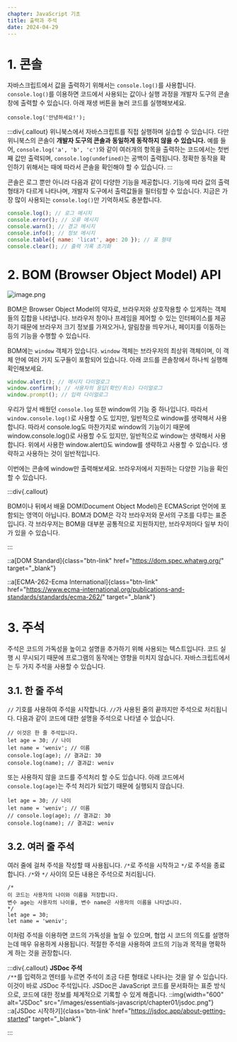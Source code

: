```yaml
---
chapter: JavaScript 기초
title: 출력과 주석
date: 2024-04-29
---
```


# 1. 콘솔

자바스크립트에서 값을 출력하기 위해서는 `console.log()`를 사용합니다. `console.log()`를 이용하면 코드에서 사용되는 값이나 실행 과정을 개발자 도구의 콘솔 창에 출력할 수 있습니다. 아래 재생 버튼을 눌러 코드를 실행해보세요.

```javascript-exec
console.log('안녕하세요!');
```

:::div{.callout}
위니북스에서 자바스크립트를 직접 실행하며 실습할 수 있습니다. 다만 위니북스의 콘솔이 **개발자 도구의 콘솔과 동일하게 동작하지 않을 수 있습니다.** 예를 들어, `console.log('a', 'b', 'c')`와 같이 여러개의 항목을 출력하는 코드에서는 첫번째 값만 출력되며, `console.log(undefined)`는 공백이 출력됩니다. 정확한 동작을 확인하기 위해서는 때에 따라서 콘솔을 확인해야 할 수 있습니다.
:::

콘솔은 로그 뿐만 아니라 다음과 같이 다양한 기능을 제공합니다. 기능에 따라 값의 출력 형태가 다르게 나타나며, 개발자 도구에서 출력값들을 필터링할 수 있습니다. 지금은 가장 많이 사용되는 `console.log()`만 기억하셔도 충분합니다.

```jsx
console.log(); // 로그 메시지
console.error(); // 오류 메시지
console.warn(); // 경고 메시지
console.info(); // 정보 메시지
console.table({ name: 'licat', age: 20 }); // 표 형태
console.clear(); // 출력 기록 초기화
```

# 2. BOM (Browser Object Model) API

![image.png](/images/essentials-javascript/chapter10/image.png)

BOM은 Browser Object Model의 약자로, 브라우저와 상호작용할 수 있게하는 객체들의 집합을 나타냅니다. 브라우저 창이나 프레임을 제어할 수 있는 인터페이스를 제공하기 때문에 브라우저 크기 정보를 가져오거나, 알림창을 띄우거나, 페이지를 이동하는 등의 기능을 수행할 수 있습니다.

BOM에는 `window` 객체가 있습니다. `window` 객체는 브라우저의 최상위 객체이며, 이 객체 안에 여러 가지 도구들이 포함되어 있습니다. 아래 코드를 콘솔창에서 하나씩 실행해 확인해보세요.

```jsx
window.alert(); // 메시지 다이얼로그
window.confirm(); // 사용자의 응답(확인/취소) 다이얼로그
window.prompt(); // 입력 다이얼로그
```

우리가 앞서 배웠던 `console.log` 또한 window의 기능 중 하나입니다. 따라서 `window.console.log()`로 사용할 수도 있지만, 일반적으로 window를 생략해서 사용합니다. 따라서
console.log도 마찬가지로 window의 기능이기 때문에 window.console.log()로 사용할 수도 있지만, 일반적으로 window는 생략해서 사용합니다. 위에서 사용한 window.alert()도 window를 생략하고 사용할 수 있습니다. 생략하고 사용하는 것이 일반적입니다.

이번에는 콘솔에 window만 출력해보세요. 브라우저에서 지원하는 다양한 기능을 확인할 수 있습니다.

:::div{.callout}

BOM이나 뒤에서 배울 DOM(Document Object Model)은 ECMAScript 언어에 포함되는 영역이 아닙니다. BOM과 DOM은 각각 브라우저와 문서의 구조를 다루는 표준입니다. 각 브라우저는 BOM을 대부분 공통적으로 지원하지만, 브라우저마다 일부 차이가 있을 수 있습니다.

:::

::a[DOM Standard]{class="btn-link" href="https://dom.spec.whatwg.org/" target="\_blank"}

::a[ECMA-262-Ecma International]{class="btn-link" href="https://www.ecma-international.org/publications-and-standards/standards/ecma-262/" target="\_blank"}

# 3. 주석

주석은 코드의 가독성을 높이고 설명을 추가하기 위해 사용되는 텍스트입니다. 코드 실행 시 무시되기 때문에 프로그램의 동작에는 영향을 미치지 않습니다. 자바스크립트에서는 두 가지 주석을 사용할 수 있습니다.

## 3.1. 한 줄 주석

`//` 기호를 사용하여 주석을 시작합니다. `//`가 사용된 줄의 끝까지만 주석으로 처리됩니다.
다음과 같이 코드에 대한 설명을 주석으로 나타낼 수 있습니다.

```javascript-exec
// 이것은 한 줄 주석입니다.
let age = 30; // 나이
let name = 'weniv'; // 이름
console.log(age); // 결과값: 30
console.log(name); // 결과값: weniv
```

또는 사용하지 않을 코드를 주석처리 할 수도 있습니다. 아래 코드에서 `console.log(age)`는 주석 처리가 되었기 때문에 실행되지 않습니다.

```javascript-exec
let age = 30; // 나이
let name = 'weniv'; // 이름
// console.log(age); // 결과값: 30
console.log(name); // 결과값: weniv
```

## 3.2. 여러 줄 주석

여러 줄에 걸쳐 주석을 작성할 때 사용됩니다. `/*`로 주석을 시작하고 `*/`로 주석을 종료합니다. `/*`와 `*/` 사이의 모든 내용은 주석으로 처리됩니다.

```javascript-exec
/*
이 코드는 사용자의 나이와 이름을 저장합니다.
변수 age는 사용자의 나이를, 변수 name은 사용자의 이름을 나타냅니다.
*/
let age = 30;
let name = 'weniv';
```

이처럼 주석을 이용하면 코드의 가독성을 높일 수 있으며, 협업 시 코드의 의도를 설명하는데 매우 유용하게 사용됩니다. 적절한 주석을 사용하여 코드의 기능과 목적을 명확하게 하는 것을 권장합니다.

:::div{.callout}
**JSDoc 주석**  
`/**`를 입력하고 엔터를 누르면 주석이 조금 다른 형태로 나타나는 것을 알 수 있습니다. 이것이 바로 JSDoc 주석입니다. JSDoc은 JavaScript 코드를 문서화하는 표준 방식으로, 코드에 대한 정보를 체계적으로 기록할 수 있게 해줍니다.
::img{width="600" alt="JSDoc" src="/images/essentials-javascript/chapter01/jsdoc.png"}
::a[JSDoc 시작하기]{class='btn-link' href="https://jsdoc.app/about-getting-started" target="\_blank"}

:::
